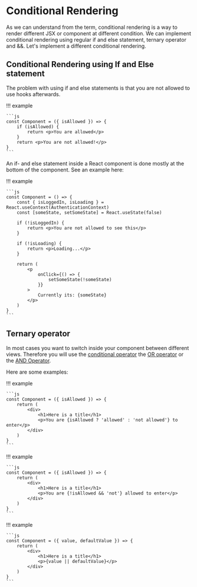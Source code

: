 # Conditional Rendering

As we can understand from the term, conditional rendering is a way to render different JSX or component at different condition. We can implement conditional rendering using regular if and else statement, ternary operator and &&. Let's implement a different conditional rendering.

## Conditional Rendering using If and Else statement

The problem with using if and else statements is that you are not allowed to use hooks afterwards.

!!! example

    ```js
    const Component = ({ isAllowed }) => {
        if (isAllowed) {
            return <p>You are allowed</p>
        }
        return <p>You are not allowed!</p>
    }
    ```

An if- and else statement inside a React component is done mostly at the bottom of the component.
See an example here:

!!! example

    ```js
    const Component = () => {
        const { isLoggedIn, isLoading } = React.useContext(AuthenticationContext)
        const [someState, setSomeState] = React.useState(false)

        if (!isLoggedIn) {
            return <p>You are not allowed to see this</p>
        }

        if (!isLoading) {
            return <p>Loading...</p>
        }

        return (
            <p
                onClick={() => {
                    setSomeState(!someState)
                }}
            >
                Currently its: {someState}
            </p>
        )
    }
    ```

## Ternary operator

In most cases you want to switch inside your component between different views.
Therefore you will use the [conditional operator](https://javascript.info/ifelse#conditional-operator) the [OR operator](https://javascript.info/ifelse#conditional-operator) or the [AND Operator](https://javascript.info/ifelse#conditional-operator).

Here are some examples:

!!! example

    ```js
    const Component = ({ isAllowed }) => {
        return (
            <div>
                <h1>Here is a title</h1>
                <p>You are {isAllowed ? 'allowed' : 'not allowed'} to enter</p>
            </div>
        )
    }
    ```

!!! example

    ```js
    const Component = ({ isAllowed }) => {
        return (
            <div>
                <h1>Here is a title</h1>
                <p>You are {!isAllowed && 'not'} allowed to enter</p>
            </div>
        )
    }
    ```

!!! example

    ```js
    const Component = ({ value, defaultValue }) => {
        return (
            <div>
                <h1>Here is a title</h1>
                <p>{value || defaultValue}</p>
            </div>
        )
    }
    ```
